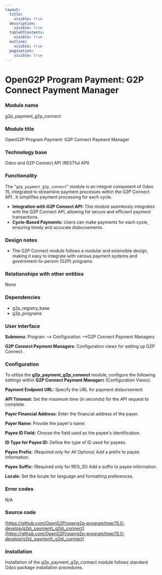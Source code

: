```yaml
---
layout:
  title:
    visible: true
  description:
    visible: true
  tableOfContents:
    visible: true
  outline:
    visible: true
  pagination:
    visible: true
---
```


# OpenG2P Program Payment: G2P Connect Payment Manager

### Module name

g2p\_payment\_g2p\_connect

### Module title

OpenG2P Program Payment: G2P Connect Payment Manager

### Technology base

Odoo and G2P Connect API (RESTful API)

### Functionality

The "`g2p_payment_g2p_connect`" module is an integral component of Odoo 15, integrated to streamline payment processes within the G2P Connect API.. It simplifies payment processing for each cycle.

* **Integration with G2P Connect API:** This module seamlessly integrates with the G2P Connect API, allowing for secure and efficient payment transactions.
* **Cycle-Based Payments:** Users can make payments for each cycle, ensuring timely and accurate disbursements.

### Design notes

* The G2P Connect module follows a modular and extensible design, making it easy to integrate with various payment systems and government-to-person (G2P) programs.

### Relationships with other entities

None

### Dependencies

* g2p\_registry\_base
* g2p\_programs

### User interface

**Submenu**: Program --> Configuration -->G2P Connect Payment Managers

**G2P Connect Payment Managers**: Configuration views for setting up G2P Connect .

### Configuration

To utilize the **g2p\_payment\_g2p\_connect** module, configure the following settings within **G2P Connect Payment Manager**s (Configuration Views):

**Payment Endpoint URL:** Specify the URL for payment disbursement.

**API Timeout:** Set the maximum time (in seconds) for the API request to complete.

**Payer Financial Address:** Enter the financial address of the payer.

**Payer Name:** Provide the payer's name.

**Payee ID Field:** Choose the field used as the payee's identification.

**ID Type for Payee ID:** Define the type of ID used for payees.

**Payee Prefix:** (Required only for All Options) Add a prefix to payee information.

**Payee Suffix:** (Required only for REG\_ID) Add a suffix to payee information.

**Locale:** Set the locale for language and formatting preferences.

### Error codes

N/A

### Source code

[https://github.com/OpenG2P/openg2p-program/tree/15.0-develop/g2p\_payment\_g2p\_connect](https://github.com/OpenG2P/openg2p-program/tree/15.0-develop/g2p\_payment\_g2p\_connect)

### Installation

Installation of the g2p\_payment\_g2p\_connect module follows standard Odoo package installation procedures.
